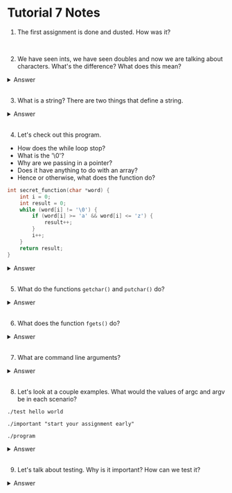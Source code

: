 # Tutorial 7 Notes

1. The first assignment is done and dusted. How was it?

<br>

2. We have seen ints, we have seen doubles and now we are talking about characters. What's the difference? What does this mean?

<details>
    <summary>Answer</summary>

The main difference between them are the sizes of the variable types. An int is four bytes, a double is eight bytes and a character is one byte.

Since a character is one byte, it can only hold 2^8 values (one byte = eight bits). This means the range is either -128 to 127 or 0 to 255.

Typically, if we want a single character, we just use an int because ints guarantee we have negative values such as -1. Think of characters as baby ints.

</details>

<br>

3. What is a string? There are two things that define a string.

<details>
    <summary>Answer</summary>

- It is an array of characters.
- And it ends with the null terminator.

</details>

<br>

4. Let's check out this program. 
- How does the while loop stop? 
- What is the '\0'? 
- Why are we passing in a pointer? 
- Does it have anything to do with an array?
- Hence or otherwise, what does the function do?

```c
int secret_function(char *word) {
    int i = 0;
    int result = 0;
    while (word[i] != '\0') {
        if (word[i] >= 'a' && word[i] <= 'z') {
            result++;
        }
        i++;
    }
    return result;
}
```

<details>
    <summary>Answer</summary>

The while loop stops because every string must end with the null terminator.

We are passing in a pointer because char *word is actually similar enough to char word[]! They both point to something, and they both happen to be pointing to the start of a string (a char array)!

The main differences between char* and char[] is that:
- We can directly assign a pointer to char* but not char[].
- You can only directly assign the variables to a char[].
- The sizeof() operator on char* returns the size of the pointer while char[] returns the size of the array.

What the function does is that it counts how many lowercase letters there are in the string.

</details>

<br>

5. What do the functions `getchar()` and `putchar()` do?

<details>
    <summary>Answer</summary>

`getchar()` is similar to `scanf()` except it only scans in one char.

`putchar()` is similar to `printf()` except it only prints one char.

To learn more about these functions, use the `man` command. For example, `man getchar` or `man putchar`.

</details>

<br>

6. What does the function `fgets()` do?

<details>
    <summary>Answer</summary>

`fgets()` is similar to `scanf()` and `getchar()` except it scans in a line of text.

To learn more, use the `man` command!

</details>

<br>

7. What are command line arguments?

<details>
    <summary>Answer</summary>

Command line arguments are what we type in the command line. It's the extra text after we type the name of the program.

</details>

<br>

8. Let's look at a couple examples. What would the values of argc and argv be in each scenario?

```
./test hello world
```

```
./important "start your assignment early"
```

```
./program
```

<details>
    <summary>Answer</summary>

`./test hello world` has an `argc` of 3 and `argv` of `{"./test", "hello", "world}`.

`./important "start your assignment early"` has an `argc` of 2 and `argv` of `{"./important", "start your assignment early"}`.

`./program` has an `argc` of 1 and `argv` of `{"./program"}`.

</details>

<br>

9. Let's talk about testing. Why is it important? How can we test it?

<details>
    <summary>Answer</summary>

If we never tested our code... things would go horribly wrong. Not only just failing autotests but think about how we use software in the real world. We use code in airplanes where many lives could be lost if our code doesn't work right. A rocket exploded this one time because we didn't test it (and also horrible miscommunication - poor style).

In this course, we've explored a few ways to test our code:
- Running our program with different inputs
- Working together with others
- Using the autotest

In this week's tutorial and lab, we will be going through how we can write our own tests!

</details>